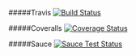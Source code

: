#####Travis
[![Build Status](https://travis-ci.org/mkeef1/evernode.svg)](https://travis-ci.org/mkeef1/evernode)

#####Coveralls
[![Coverage Status](https://coveralls.io/repos/mkeef1/evernode/badge.png)](https://coveralls.io/r/mkeef1/evernode)

#####Sauce
[![Sauce Test Status](https://saucelabs.com/browser-matrix/mkeef11.svg)](https://saucelabs.com/u/mkeef11)
